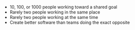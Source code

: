 * 10, 100, or 1000 people working toward a shared goal
* Rarely two people working in the same place
* Rarely two people working at the same time
* Create better software than teams doing the exact opposite